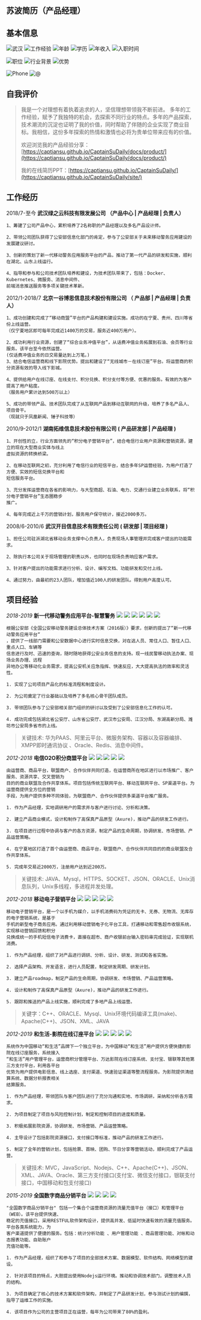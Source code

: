 ## 苏波简历（产品经理）

## 基本信息

![武汉](https://img.shields.io/badge/现住址-武汉-yellow) 
![工作经验](https://img.shields.io/badge/工作经验-11-blue)
![年龄](https://img.shields.io/badge/年龄-36岁-green)
![学历](http://img.shields.io/badge/中南财经政法大学-本科-blue)
![年收入](https://img.shields.io/badge/年收入-20万-blue)
![入职时间](http://img.shields.io/badge/入职时间-一周内-yellow)

![职位](http://img.shields.io/badge/职位-产品经理-green)
![行业背景](http://img.shields.io/badge/行业背景-计算机软件|政府行业|电信|互联网|电子商务-blue)
![优势](http://img.shields.io/badge/优势-技术背景|多领域专家|沟通能力-blue)

![Phone](http://img.shields.io/badge/电话-18627866090-green)
![@](http://img.shields.io/badge/@-18627866090@163.com-green)

## 自我评价

> 我是一个对理想有着执着追求的人，坚信理想带领我不断前进。
> 多年的工作经验，赋予了我独特的机会，去探索不同行业的特点。多年的产品探索，技术潮流的沉淀也证明了我的价值，同时帮助了伴随的企业实现了商业目标。我相信，这份多年探索的热情和激情也必将为贵单位带来应有的价值。
> 
> 欢迎浏览我的产品经验分享：[https://captiansu.github.io/CaptainSuDaily/docs/product/](https://captiansu.github.io/CaptainSuDaily/docs/product/)
> 
> 我的在线简历PPT：[https://captiansu.github.io/CaptainSuDaily/](https://captiansu.github.io/CaptainSuDaily/site/)

## 工作经历

2018/7-至今  **武汉绿之云科技有限发展公司 （产品中心 | 产品经理 | 负责人）**
```
1、筹建了公司产品中心，累积培养了2名称职的产品经理以及多名产品设计师。

2、带领公司团队获得了公安部信息化部门的肯定，参与了公安部关于未来移动警务应用建设的发展建议研讨。 

3、创新的策划了新一代移动警务应用服务平台的产品，推动了第一代产品的研发和实施，顺利在湖北、山东上线运行。 

4、指导和参与和公司技术团队培养和建设，为技术团队带来了，包括：Docker、Kubernetes、微服务、消息中间件、
前端消息推送服务等多项关键技术革新。
```

2012/1-2018/7  **北京一谷博思信息技术股份有限公司 （ 产品部 | 产品经理 | 负责人）**
```
1、成功创建和完成了“移动商盟”平台的产品构建和建设实施。成功的在宁夏、贵州、四川等省份上线运营。
（仅宁夏地区即可每年完成近1400万的交易，服务近400万用户）。

2、成功利用行业资源，创建了“综合业务冲值平台”，从话费冲值业务拓展到石油、会员等行业服务。该平台至今依然运营。
(仅话费冲值业务的日交易量达到上万笔。)
3、结合电信运营商和线下影院优势。提出和建设了“无线城市－在线订座”平台。将运营商的积分资源有效的导入线下影城。

4、提供给用户在线订座、在线支付、积分兑换、积分支付等方便、优惠的服务。有效的为客户提高了用户粘度。
（服务用户累计达到500万以上）

5、成功的带领产品、技术团队完成了从互联网产品到移动互联网的升级，培养了多名产品人、项目骨干。
（现就只于凤凰新闻、锤子科技等）
```

2010/9-2012/1  **湖南拓维信息技术股份有限公司 ( 产品研发部 | 产品经理 )**
```
1、开创性的立，行业方面领先的“积分电子营销平台”，结合电信行业用户资源和营销资源，建立的现在大型商业实体与线上
虚拟资源的转换桥梁。

2、在移动互联网之初，充分利用了电信行业的短信平台，结合多年SP运营经验，为用户打造了方便、实效的短信兑换平台和
短信服务平台。

3、充分发挥运营商在各省的影响力，与大型商超、石油、电力、交通行业建立业务联系，将“积分电子营销平台”生态圈稳步
推广。

4、每年完成近上千万的营销计划，服务用户保守统计，接近2000多万。
```

2008/6-2010/6 **武汉开目信息技术有限责任公司 ( 研发部 | 项目经理 )**
```
1、担任公司驻派湖北省移动业务支撑中心负责人，负责现场人事管理并完成客户提出的功能需求。

2、除执行本公司关于现场管理的职责以外，也同时在现场负责响应客户需求。

3、针对客户提出的功能需求进行分析、设计、编写文档、功能研发和交付上线。

4、通过努力，由最初的23人团队，增加值近100人的研发团队。得到用户高度认可。
```

## 项目经验

*2018-2019* **新一代移动警务应用平台-智慧警务**  ![](https://img.shields.io/badge/产品类型-平台类型-blue) ![](https://img.shields.io/badge/行业-公安-green) ![](https://img.shields.io/badge/-行业领先-yellow) ![](https://img.shields.io/badge/-多地上线-green) ![](https://img.shields.io/badge/-APP-green) ![](https://img.shields.io/badge/-New-red) 

```
根据公安部《全国公安移动警务建设总体技术方案（2016版）》要求，创新的提出了“新一代移动警务应用平台“
，提供了一线部门需要和公安数据中心进行实时信息交换，对在逃人员、常住人口、暂住人口、重点人口、车辆等
信息进行及时、迅速的查询，随时随地获得公安业务信息的支持。现一线民警移动执法办案、现场业务办理、远程
异地办公等移动化业务需求，提高公安机关应急指挥、快速反应，大大提高执法的效率和灵活性。

1. 实现了公司项目产品化的标准流程和制度设计。

2. 为公司奠定了行业基础以及培养了多名核心骨干团队成员。

3. 带领团队参与了公安部相关部门组织的研讨以及受到了公安部信息化工作的认可。

4. 成功完成包括湖北省公安厅、山东省公安厅、武汉市公安局、江汉分局、东湖高新分局、潍坊市公安局多省市的上线。
```

> 关键技术: 华为PAAS、阿里云平台、微服务架构、容器以及容器编排、XMPP即时通讯协议 、Oracle、Redis、消息中间件。

*2012-2018* **电信O2O积分商盟平台**  ![](https://img.shields.io/badge/产品类型-平台类型-blue) ![](https://img.shields.io/badge/行业-电信-green) ![](https://img.shields.io/badge/-O2O-green) ![](https://img.shields.io/badge/-商业联盟-yellow)  ![](https://img.shields.io/badge/-APP-green) 

```
由运营商、商品平台，联盟商户、合作伙伴共同打造，在运营商所在地区进行以市场推广、客户服务、资源共享、交叉营销为
目的的商业联盟及合作共享体系。项目包括传统互联网平台、移动互联网平台、SP渠道平台。为运营商提供全方位的营销
手段，为用户提供多种不同体验，为联盟商户、合作伙伴提供多渠道平台推广服务。

1. 作为产品经理，实地调研用户的需求并与客户进行讨论、分析和决策。

2. 建立产品商业模式，设计和制作了高保真产品原型（Axure)，推动产品的研发工作进行。

3. 在项目进行过程中协调与客户的各方资源，制定产品的生命周期，协调研发、市场营销、产品运营策略。

4. 在宁夏地区打造了首个由运营商、商品平台，联盟商户、合作伙伴共同目的的商业联盟及合作共享体系。

5. 完成年交易近2000万，注册用户达到近200万。
```

> 关键技术: JAVA、Mysql，HTTPS、SOCKET、JSON、ORACLE、Unix消息队列，Unix多线程，多进程并发处理。

*2012-2018* **移动电子营销平台**  ![](https://img.shields.io/badge/产品类型-平台类型-blue) ![](https://img.shields.io/badge/行业-电信-green) ![](https://img.shields.io/badge/-O2O-green) ![](https://img.shields.io/badge/-零售线下支付-yellowred)  ![](https://img.shields.io/badge/-SMS-green) 

```
移动电子营销平台，是一个以手机为媒介，以手机消费码为凭证的无卡、无券、无物流、无库存的电子营销系统，是基于
手机的新型电子商务应用。通过利用移动营销电子化平台工具，打通移动和零售超市收银系统，实现移动营销回馈和积分
兑换成统一的手机短信电子消费卡，直接在超市、商户收银前台输入密码串完成验证，实现联机消费。

1. 作为产品经理，组织了对产品进行调研、分析、设计、研发、测试和各省实施。

2. 选择产品架构、开发语言，进行人员配置，制定研发周期、研发计划。

3. 建立产品roadmap，制定产品的生命周期，协调研发、市场营销、产品运营策略。

4. 设计和制作了高保真产品原型（Axure)，推动产品的研发工作进行。

5. 跟踪和推送的产品上线实施，顺利完成了多地产品上线运营。
```

> 关键字：C++、ORACLE、Mysql、Unix环境代码编译工具(make)、Apache(C++)、JSON、XML、JAVA

*2012-2019* **和生活-影院在线订座平台**  ![](https://img.shields.io/badge/产品类型-平台类型-blue) ![](https://img.shields.io/badge/行业-电信-green) ![](https://img.shields.io/badge/-O2O-green) ![](https://img.shields.io/badge/-在线支付-yellowred) ![](https://img.shields.io/badge/-APP-green) 

```
系统作为中国移动“和生活”品牌下一个独立平台，为中国移动“和生活”用户提供方便快捷的影院在线订座服务，系统接入
“和生活”用户管理平台，运营商积分管理平台、万达影院在线订座系统、支付宝、银联等其他第三方支付平台，利用各平台
优势为用户提供电影信息、线上选座、支付渠道、快速验证渠道等整流程服务。为影院提供清结算系统、数据分析报表相关
结算服务。

1. 作为产品经理，带领团队与客户团队进行了充分沟通和实地、市场调研，采纳和分析各方需求。

2. 为项目制定了项目与风险控制计划，制定和控制项目的进度和质量。

3. 积极拓展影院资源，协调研发、市场营销、产品运营策略。

4. 主导设计了包括影院资源接口，支付接口等标准，推动产品的研发工作进行。

5. 制定了全年的营销计划，包括抢票、首映、团购、节日分享等营销活动，顺利完成了产品运营。
```

> 关键技术: MVC，JavaScript、Nodejs、C++、Apache(C++)、JSON、XML、JAVA、Oracle、第三方支付接口(支付宝、微信支付接口，银联支付接口，中国移动和包支付接口)

*2015-2019* **全国数字商品分销平台**  ![](https://img.shields.io/badge/产品类型-平台类型-blue) ![](https://img.shields.io/badge/行业-电信-green) ![](https://img.shields.io/badge/-B2B-green) ![](https://img.shields.io/badge/-在线支付-yellowred)  

```
"全国数字商品分销平台" 包括一个集合个运营商资源的流量充值平台（接口）和管理平台（WEB）。该平台提供快速、
稳定的充值接口，采用RESTFUL软件架构设计，提供高并发、低延时快速有效的流量充值服务。平台各类系统能力，为
客户渠道提供了便捷的服务。包括：统计分析功能 、用户管理功能 、商品管理功能、对帐和动态报表功能、自助账户
充值功能等。

1. 作为产品经理，组织了和参与了项目的全部技术方案、数据模型、软件结构、网络模型的建设。

2. 针对该项目的特点，大胆提出使用Nodejs运行环境。推动和协调技术部门，调整技术人员的结构。

3. 为项目确定了核心的技术方案和软件架构，并制定了产品研发计划，参与测试计划的编撰，指导了运维工作的实施。

4. 该项目作为公司的主营项目正在运营，每年为公司带来了80%的盈利。    
```

